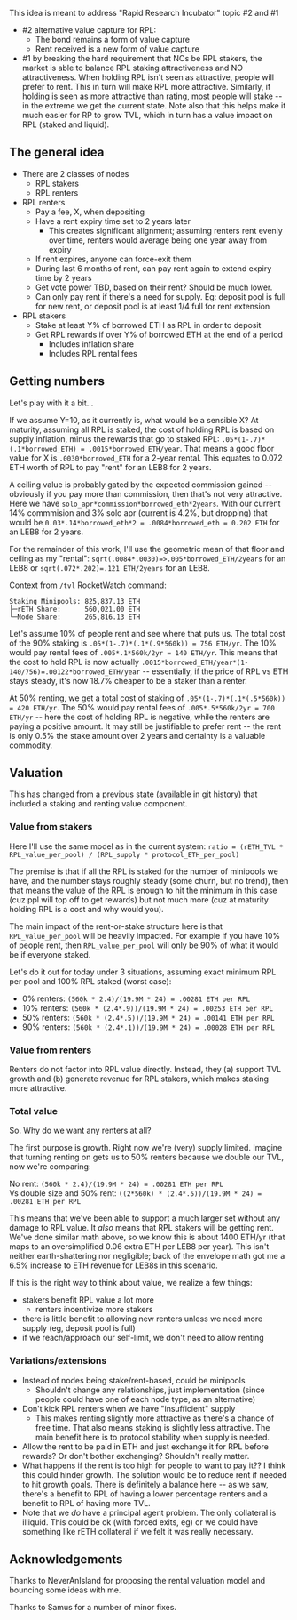 This idea is meant to address "Rapid Research Incubator" topic #2 and #1
  - #2 alternative value capture for RPL:
    - The bond remains a form of value capture
    - Rent received is a new form of value capture
  - #1 by breaking the hard requirement that NOs be RPL stakers, the market is able to balance RPL staking attractiveness and NO attractiveness. When holding RPL isn't seen as attractive, people will prefer to rent. This in turn will make RPL more attractive. Similarly, if holding is seen as more attractive than rating, most people will stake -- in the extreme we get the current state. Note also that this helps make it much easier for RP to grow TVL, which in turn has a value impact on RPL (staked and liquid).

## The general idea 
- There are 2 classes of nodes
  - RPL stakers
  - RPL renters
- RPL renters
  - Pay a fee, X, when depositing
  - Have a rent expiry time set to 2 years later
    - This creates significant alignment; assuming renters rent evenly over time, renters would average being one year away from expiry 
  - If rent expires, anyone can force-exit them
  - During last 6 months of rent, can pay rent again to extend expiry time by 2 years
  - Get vote power TBD, based on their rent? Should be much lower.
  - Can only pay rent if there's a need for supply. Eg: deposit pool is full for new rent, or deposit pool is at least 1/4 full for rent extension
- RPL stakers
  - Stake at least Y% of borrowed ETH as RPL in order to deposit
  - Get RPL rewards if over Y% of borrowed ETH at the end of a period
    - Includes inflation share
    - Includes RPL rental fees

## Getting numbers
Let's play with it a bit...

If we assume Y=10, as it currently is, what would be a sensible X?
At maturity, assuming all RPL is staked, the cost of holding RPL is based on supply inflation, minus the rewards that go to staked RPL: `.05*(1-.7)*(.1*borrowed_ETH) = .0015*borrowed_ETH/year`.
That means a good floor value for X is `.0030*borrowed_ETH` for a 2-year rental.
This equates to 0.072 ETH worth of RPL to pay "rent" for an LEB8 for 2 years.

A ceiling value is probably gated by the expected commission gained -- obviously if you pay more than commission, then that's not very attractive. Here we have `solo_apr*commission*borrowed_eth*2years`. With our current 14% commmision and 3% solo apr (current is 4.2%, but dropping) that would be `0.03*.14*borrowed_eth*2 = .0084*borrowed_eth = 0.202 ETH` for an LEB8 for 2 years.

For the remainder of this work, I'll use the geometric mean of that floor and ceiling as my "rental": 
`sqrt(.0084*.0030)=>.005*borrowed_ETH/2years` for an LEB8 or `sqrt(.072*.202)=.121 ETH/2years` for an LEB8.

Context from `/tvl` RocketWatch command:
```
Staking Minipools: 825,837.13 ETH
├─rETH Share:      560,021.00 ETH
└─Node Share:      265,816.13 ETH
```
Let's assume 10% of people rent and see where that puts us. The total cost of the 90% staking is `.05*(1-.7)*(.1*(.9*560k)) = 756 ETH/yr`. The 10% would pay rental fees of `.005*.1*560k/2yr = 140 ETH/yr`. This means that the cost to hold RPL is now actually `.0015*borrowed_ETH/year*(1-140/756)=.00122*borrowed_ETH/year` -- essentially, if the price of RPL vs ETH stays steady, it's now 18.7% cheaper to be a staker than a renter. 

At 50% renting, we get a total cost of staking of `.05*(1-.7)*(.1*(.5*560k)) = 420 ETH/yr`. The 50% would pay rental fees of `.005*.5*560k/2yr = 700 ETH/yr` -- here the cost of holding RPL is negative, while the renters are paying a positive amount. It may still be justifiable to prefer rent -- the rent is only 0.5% the stake amount over 2 years and certainty is a valuable commodity.

## Valuation
This has changed from a previous state (available in git history) that included a staking and renting value component.

### Value from stakers
Here I'll use the same model as in the current system:
`ratio = (rETH_TVL * RPL_value_per_pool) / (RPL_supply * protocol_ETH_per_pool)`

The premise is that if all the RPL is staked for the number of minipools we have, and the number stays roughly steady (some churn, but no trend), then that means the value of the RPL is enough to hit the minimum in this case (cuz ppl will top off to get rewards) but not much more (cuz at maturity holding RPL is a cost and why would you).

The main impact of the rent-or-stake structure here is that `RPL_value_per_pool` will be heavily impacted. For example if you have 10% of people rent, then `RPL_value_per_pool` will only be 90% of what it would be if everyone staked.

Let's do it out for today under 3 situations, assuming exact minimum RPL per pool and 100% RPL staked (worst case):
- 0% renters: `(560k * 2.4)/(19.9M * 24) = .00281 ETH per RPL`
- 10% renters: `(560k * (2.4*.9))/(19.9M * 24) = .00253 ETH per RPL`
- 50% renters: `(560k * (2.4*.5))/(19.9M * 24) = .00141 ETH per RPL`
- 90% renters: `(560k * (2.4*.1))/(19.9M * 24) = .00028 ETH per RPL`

### Value from renters
Renters do not factor into RPL value directly. Instead, they (a) support TVL growth and (b) generate revenue for RPL stakers, which makes staking more attractive.

### Total value
So. Why do we want any renters at all?

The first purpose is growth. Right now we're (very) supply limited. Imagine that turning renting on gets us to 50% renters because we double our TVL, now we're comparing:

No rent: `(560k * 2.4)/(19.9M * 24) = .00281 ETH per RPL`\
Vs double size and 50% rent: `((2*560k) * (2.4*.5))/(19.9M * 24) = .00281 ETH per RPL`

This means that we've been able to support a much larger set without any damage to RPL value. It _also_ means that RPL stakers will be getting rent. We've done similar math above, so we know this is about 1400 ETH/yr (that maps to an oversimplified 0.06 extra ETH per LEB8 per year). This isn't neither earth-shattering nor negligible; back of the envelope math got me a 6.5% increase to ETH revenue for LEB8s in this scenario. 

If this is the right way to think about value, we realize a few things:
- stakers benefit RPL value a lot more
  - renters incentivize more stakers 
- there is little benefit to allowing new renters unless we need more supply (eg, deposit pool is full)
- if we reach/approach our self-limit, we don't need to allow renting

### Variations/extensions
- Instead of nodes being stake/rent-based, could be minipools
  - Shouldn't change any relationships, just implementation (since people could have one of each node type, as an alternative)
- Don't kick RPL renters when we have "insufficient" supply
  - This makes renting slightly more attractive as there's a chance of free time. That also means staking is slightly less attractive. The main benefit here is to protocol stability when supply is needed. 
- Allow the rent to be paid in ETH and just exchange it for RPL before rewards? Or don't bother exchanging? Shouldn't really matter.
- What happens if the rent is too high for people to want to pay it?? I think this could hinder growth. The solution would be to reduce rent if needed to hit growth goals. There is definitely a balance here -- as we saw, there's a benefit to RPL of having a lower percentage renters and a benefit to RPL of having more TVL. 
- Note that we _do_ have a principal agent problem. The only collateral is illiquid. This could be ok (with forced exits, eg) or we could have something like rETH collateral if we felt it was really necessary.

## Acknowledgements
Thanks to NeverAnIsland for proposing the rental valuation model and bouncing some ideas with me.

Thanks to Samus for a number of minor fixes. 